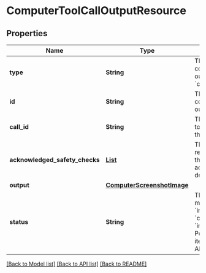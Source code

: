 # ComputerToolCallOutputResource
## Properties

| Name | Type | Description | Notes |
|------------ | ------------- | ------------- | -------------|
| **type** | **String** | The type of the computer tool call output. Always &#x60;computer_call_output&#x60;.  | [default to computer_call_output] |
| **id** | **String** | The unique ID of the computer call tool output.  | [default to null] |
| **call\_id** | **String** | The ID of the computer tool call that produced the output.  | [default to null] |
| **acknowledged\_safety\_checks** | [**List**](ComputerToolCallSafetyCheck.md) | The safety checks reported by the API that have been acknowledged by the  developer.  | [optional] [default to null] |
| **output** | [**ComputerScreenshotImage**](ComputerScreenshotImage.md) |  | [default to null] |
| **status** | **String** | The status of the message input. One of &#x60;in_progress&#x60;, &#x60;completed&#x60;, or &#x60;incomplete&#x60;. Populated when input items are returned via API.  | [optional] [default to null] |

[[Back to Model list]](../README.md#documentation-for-models) [[Back to API list]](../README.md#documentation-for-api-endpoints) [[Back to README]](../README.md)

